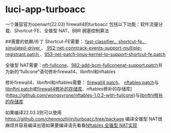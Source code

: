 # luci-app-turboacc
一个兼容官方openwrt(22.03) firewall4的turboacc
包括以下功能：软件流量分载、Shortcut-FE、全锥型 NAT、BBR 拥塞控制算法


##需要的依赖/䃼丁
Shortcut-FE需要：
[ fast-classifier、shortcut-fe、simulated-driver ](https://github.com/coolsnowwolf/lede/tree/master/package/lean/shortcut-fe)、[ 952-net-conntrack-events-support-multiple-registrant.patch ](https://github.com/coolsnowwolf/lede/blob/master/target/linux/generic/hack-5.10/952-net-conntrack-events-support-multiple-registrant.patch)、[953-net-patch-linux-kernel-to-support-shortcut-fe.patch](https://github.com/coolsnowwolf/lede/blob/master/target/linux/generic/hack-5.10/953-net-patch-linux-kernel-to-support-shortcut-fe.patch)

全锥型 NAT需要：[nft-fullcone](https://github.com/fullcone-nat-nftables/nft-fullcone)、[982-add-bcm-fullconenat-support.patch](https://github.com/coolsnowwolf/lede/blob/master/target/linux/generic/hack-5.10/982-add-bcm-fullconenat-support.patch)并为新的“fullcone”语句修补firewall4、libnftnl和nftables

修补firewall4、libnftnl和nftables需要：
[firewall4 patch](https://github.com/wongsyrone/lede-1/blob/master/package/network/config/firewall4/patches/999-01-firewall4-add-fullcone-support.patch)、
[nftables patch](https://github.com/wongsyrone/lede-1/blob/master/package/network/utils/nftables/patches/999-01-nftables-add-fullcone-expression-support.patch)与
[libnftnl patch](https://github.com/wongsyrone/lede-1/blob/master/package/libs/libnftnl/patches/999-01-libnftnl-add-fullcone-expression-support.patch)或[firewall4修补的存储库](https://github.com/wongsyrone/openwrt-firewall4-with-fullcone)、nftables修补的存储库](https://github.com/wongsyrone/nftables-1.0.2-with-fullcone)与[libnftnl修补的存储库](https://github.com/wongsyrone/libnftnl-1.2.1-with-fullcone)

如果编译22.03.3则可以使用 https://github.com/chenmozhijin/turboacc/tree/package
编译全锥型 NAT很麻烦并容易编译出错如果要编译请先看看[Nftables 全锥型 NAT实现](https://github.com/Chion82/netfilter-full-cone-nat/issues/42)



